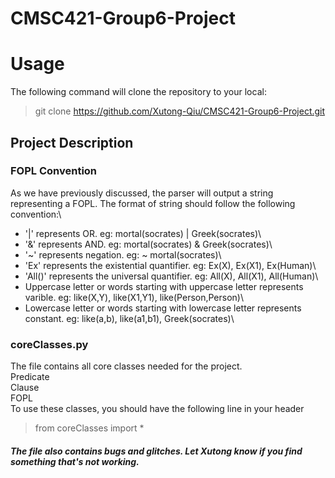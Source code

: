 # CMSC421-Group6-Project

# Usage
The following command will clone the repository to your local:
> git clone https://github.com/Xutong-Qiu/CMSC421-Group6-Project.git
## Project Description

### FOPL Convention
As we have previously discussed, the parser will output a string representing a FOPL. The format of string should follow the following convention:\
  * '|' represents OR. eg: mortal(socrates) | Greek(socrates)\
  * '&' represents AND. eg: mortal(socrates) & Greek(socrates)\
  * '~' represents negation. eg: ~ mortal(socrates)\
  * 'Ex' represents the existential quantifier. eg: Ex(X), Ex(X1), Ex(Human)\
  * 'All()' represents the universal quantifier. eg: All(X), All(X1), All(Human)\
  * Uppercase letter or words starting with uppercase letter represents varible. eg: like(X,Y), like(X1,Y1), like(Person,Person)\
  * Lowercase letter or words starting with lowercase letter represents constant. eg: like(a,b), like(a1,b1), Greek(socrates)\


### coreClasses.py
The file contains all core classes needed for the project.\
Predicate\
Clause\
FOPL\
To use these classes, you should have the following line in your header
>from coreClasses import *
>
##### The file also contains bugs and glitches. Let Xutong know if you find something that's not working.



